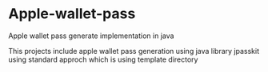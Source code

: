 # Apple-wallet-pass
Apple wallet pass generate implementation in java

This projects include apple wallet pass generation using java library jpasskit
using standard approch which is using template directory
